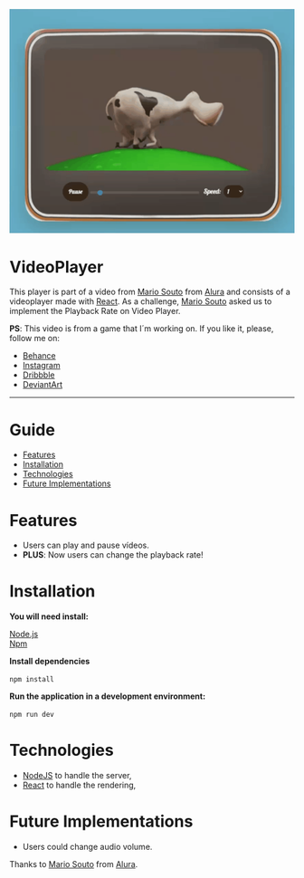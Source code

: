 <p align="center">
   <img src=".github/preview.gif""  alt="Preview from VideoPlayer"/>
</p>

# VideoPlayer

This player is part of a video from [Mario Souto](https://www.linkedin.com/in/omariosouto/) from [Alura](https://www.alura.com.br/) and consists of a videoplayer made with [React](https://reactjs.org). As a challenge, [Mario Souto](https://www.linkedin.com/in/omariosouto/) asked us to implement the Playback Rate on Video Player.

**PS**: This video is from a game that I´m working on. If you like it, please, follow me on:

* [Behance](https://www.behance.net/cledman)
* [Instagram](https://www.instagram.com/cledman.art/)
* [Dribbble](https://dribbble.com/cledman)
* [DeviantArt](https://www.deviantart.com/cledman)

---

# Guide

* [Features](#features)
* [Installation](#installation)
* [Technologies](#technologies)
* [Future Implementations](#future-implementations)


# Features

*  Users can play and pause vídeos.
*  **PLUS**: Now users can change the playback rate!


# Installation

**You will need install:**

 [Node.js](https://nodejs.org/en/download/) <br />
 [Npm](https://www.npmjs.com/) 

**Install dependencies**

```npm install```

**Run the application in a development environment:**

```npm run dev```

# Technologies

* [NodeJS](https://nodejs.org/en/) to handle the server, 
* [React](https://reactjs.org) to handle the rendering, 

# Future Implementations

*  Users could change audio volume.

Thanks to [Mario Souto](https://www.linkedin.com/in/omariosouto/) from [Alura](https://www.alura.com.br/).
##

